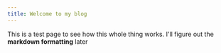 ```yaml
---
title: Welcome to my blog
---
```

This is a test page to see how this whole thing works.  I'll figure out the **markdown formatting** later
